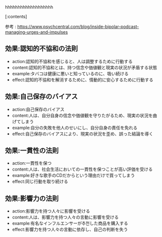 

hhhhhhhhhhhhhhhhhhh
    
[:contents]

参考 : https://www.psychcentral.com/blog/inside-bipolar-podcast-managing-urges-and-impulses

## 効果:認知的不協和の法則
- action:認知的不協和を感じると、人は調整するために行動する
- content:認知的不協和とは、持つ信念や価値観と現実の状況が矛盾する状態
- example:タバコは健康に悪いと知っているのに、吸い続ける
- effect:認知的不協和を解消するために、情動的に安心するために行動する

## 効果:自己保存のバイアス
- action:自己保存のバイアス
- content:人は、自分自身の信念や価値観を守りたがるため、現実の状況を曲げてしまう
- example:自分の失敗を他人のせいにし、自分自身の責任を免れる
- effect:自己保存のバイアスにより、現実の状況を歪め、誤った結論を導く

## 効果:一貫性の法則
- action:一貫性を保つ
- content:人は、社会生活においての一貫性を保つことが高い評価を受ける
- example:好きな歌手のCDだからという理由だけで買ってしまう
- effect:同じ行動を取り続ける

## 効果:影響力の法則
- action:影響力を持つ人々に影響を受ける
- content:人は、影響力を持つ人々の言動に影響を受ける
- example:有名なインフルエンサーが추천した商品を購入する
- effect:影響力を持つ人々の言動に依存し、自己の判断を失う

    